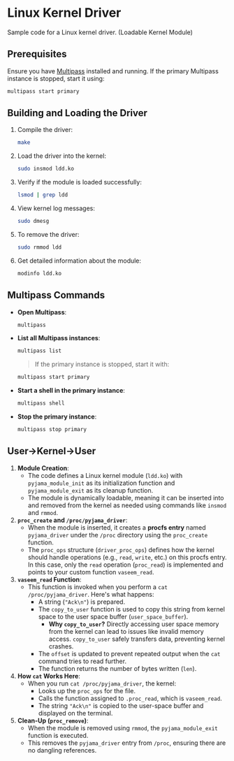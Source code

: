 
# Linux Kernel Driver

Sample code for a Linux kernel driver. (Loadable Kernel Module)

## Prerequisites

Ensure you have [Multipass](https://multipass.run) installed and running. If the primary Multipass instance is stopped, start it using:

```bash
multipass start primary
```

## Building and Loading the Driver

1. Compile the driver:
   ```bash
   make
   ```

2. Load the driver into the kernel:
   ```bash
   sudo insmod ldd.ko
   ```

3. Verify if the module is loaded successfully:
   ```bash
   lsmod | grep ldd
   ```

4. View kernel log messages:
   ```bash
   sudo dmesg
   ```

5. To remove the driver:
   ```bash
   sudo rmmod ldd
   ```

6. Get detailed information about the module:
   ```bash
   modinfo ldd.ko
   ```

## Multipass Commands

- **Open Multipass**:
  ```bash
  multipass
  ```

- **List all Multipass instances**:
  ```bash
  multipass list
  ```
  > If the primary instance is stopped, start it with:
  ```bash
  multipass start primary
  ```

- **Start a shell in the primary instance**:
  ```bash
  multipass shell
  ```

- **Stop the primary instance**:
  ```bash
  multipass stop primary
  ```

## User→Kernel→User

1. **Module Creation**:
    - The code defines a Linux kernel module (`ldd.ko`) with `pyjama_module_init` as its initialization function and `pyjama_module_exit` as its cleanup function.
    - The module is dynamically loadable, meaning it can be inserted into and removed from the kernel as needed using commands like `insmod` and `rmmod`.
2. **`proc_create` and `/proc/pyjama_driver`**:
    - When the module is inserted, it creates a **procfs entry** named `pyjama_driver` under the `/proc` directory using the `proc_create` function.
    - The `proc_ops` structure (`driver_proc_ops`) defines how the kernel should handle operations (e.g., `read`, `write`, etc.) on this procfs entry. In this case, only the `read` operation (`proc_read`) is implemented and points to your custom function `vaseem_read`.
3. **`vaseem_read` Function**:
    - This function is invoked when you perform a `cat /proc/pyjama_driver`. Here's what happens:
        - A string (`"Ack\n"`) is prepared.
        - The `copy_to_user` function is used to copy this string from kernel space to the user space buffer (`user_space_buffer`).
            - **Why `copy_to_user`?** Directly accessing user space memory from the kernel can lead to issues like invalid memory access. `copy_to_user` safely transfers data, preventing kernel crashes.
        - The `offset` is updated to prevent repeated output when the `cat` command tries to read further.
        - The function returns the number of bytes written (`len`).
4. **How `cat` Works Here**:
    - When you run `cat /proc/pyjama_driver`, the kernel:
        - Looks up the `proc_ops` for the file.
        - Calls the function assigned to `.proc_read`, which is `vaseem_read`.
        - The string `"Ack\n"` is copied to the user-space buffer and displayed on the terminal.
5. **Clean-Up (`proc_remove`)**:
    - When the module is removed using `rmmod`, the `pyjama_module_exit` function is executed.
    - This removes the `pyjama_driver` entry from `/proc`, ensuring there are no dangling references.
